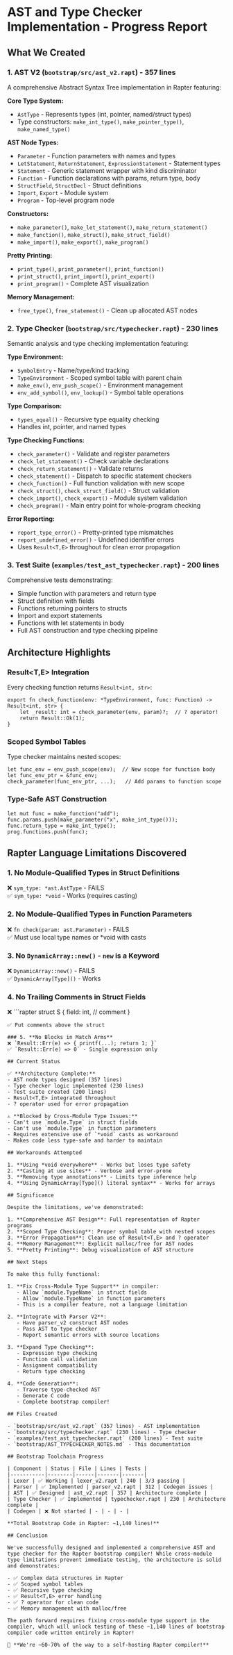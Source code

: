 # AST and Type Checker Implementation - Progress Report

## What We Created

### 1. AST V2 (`bootstrap/src/ast_v2.rapt`) - 357 lines
A comprehensive Abstract Syntax Tree implementation in Rapter featuring:

**Core Type System:**
- `AstType` - Represents types (int, pointer, named/struct types)
- Type constructors: `make_int_type()`, `make_pointer_type()`, `make_named_type()`

**AST Node Types:**
- `Parameter` - Function parameters with names and types
- `LetStatement`, `ReturnStatement`, `ExpressionStatement` - Statement types
- `Statement` - Generic statement wrapper with kind discriminator
- `Function` - Function declarations with params, return type, body
- `StructField`, `StructDecl` - Struct definitions
- `Import`, `Export` - Module system
- `Program` - Top-level program node

**Constructors:**
- `make_parameter()`, `make_let_statement()`, `make_return_statement()`
- `make_function()`, `make_struct()`, `make_struct_field()`
- `make_import()`, `make_export()`, `make_program()`

**Pretty Printing:**
- `print_type()`, `print_parameter()`, `print_function()`
- `print_struct()`, `print_import()`, `print_export()`
- `print_program()` - Complete AST visualization

**Memory Management:**
- `free_type()`, `free_statement()` - Clean up allocated AST nodes

### 2. Type Checker (`bootstrap/src/typechecker.rapt`) - 230 lines
Semantic analysis and type checking implementation featuring:

**Type Environment:**
- `SymbolEntry` - Name/type/kind tracking
- `TypeEnvironment` - Scoped symbol table with parent chain
- `make_env()`, `env_push_scope()` - Environment management
- `env_add_symbol()`, `env_lookup()` - Symbol table operations

**Type Comparison:**
- `types_equal()` - Recursive type equality checking
- Handles int, pointer, and named types

**Type Checking Functions:**
- `check_parameter()` - Validate and register parameters
- `check_let_statement()` - Check variable declarations
- `check_return_statement()` - Validate returns
- `check_statement()` - Dispatch to specific statement checkers
- `check_function()` - Full function validation with new scope
- `check_struct()`, `check_struct_field()` - Struct validation
- `check_import()`, `check_export()` - Module system validation
- `check_program()` - Main entry point for whole-program checking

**Error Reporting:**
- `report_type_error()` - Pretty-printed type mismatches
- `report_undefined_error()` - Undefined identifier errors
- Uses `Result<T,E>` throughout for clean error propagation

### 3. Test Suite (`examples/test_ast_typechecker.rapt`) - 200 lines
Comprehensive tests demonstrating:
- Simple function with parameters and return type
- Struct definition with fields
- Functions returning pointers to structs
- Import and export statements
- Functions with let statements in body
- Full AST construction and type checking pipeline

## Architecture Highlights

### Result<T,E> Integration
Every checking function returns `Result<int, str>`:
```rapter
export fn check_function(env: *TypeEnvironment, func: Function) -> Result<int, str> {
    let _result: int = check_parameter(env, param)?;  // ? operator!
    return Result::Ok(1);
}
```

### Scoped Symbol Tables
Type checker maintains nested scopes:
```rapter
let func_env = env_push_scope(env);  // New scope for function body
let func_env_ptr = &func_env;
check_parameter(func_env_ptr, ...);   // Add params to function scope
```

### Type-Safe AST Construction
```rapter
let mut func = make_function("add");
func.params.push(make_parameter("x", make_int_type()));
func.return_type = make_int_type();
prog.functions.push(func);
```

## Rapter Language Limitations Discovered

### 1. **No Module-Qualified Types in Struct Definitions**
❌ `sym_type: *ast.AstType`  - FAILS  
✅ `sym_type: *void` - Works (requires casting)

### 2. **No Module-Qualified Types in Function Parameters**
❌ `fn check(param: ast.Parameter)` - FAILS  
✅ Must use local type names or *void with casts

### 3. **No `DynamicArray::new()` - `new` is a Keyword**
❌ `DynamicArray::new()` - FAILS  
✅ `DynamicArray[Type]()` - Works

### 4. **No Trailing Comments in Struct Fields**
❌ ```rapter
struct S {
    field: int,  // comment
}
```
✅ Put comments above the struct

### 5. **No Blocks in Match Arms**
❌ `Result::Err(e) => { printf(...); return 1; }`  
✅ `Result::Err(e) => 0` - Single expression only

## Current Status

✅ **Architecture Complete:**
- AST node types designed (357 lines)
- Type checker logic implemented (230 lines)  
- Test suite created (200 lines)
- Result<T,E> integrated throughout
- ? operator used for error propagation

⚠️ **Blocked by Cross-Module Type Issues:**
- Can't use `module.Type` in struct fields
- Can't use `module.Type` in function parameters
- Requires extensive use of `*void` casts as workaround
- Makes code less type-safe and harder to maintain

## Workarounds Attempted

1. **Using *void everywhere** - Works but loses type safety
2. **Casting at use sites** - Verbose and error-prone
3. **Removing type annotations** - Limits type inference help
4. **Using DynamicArray[Type]() literal syntax** - Works for arrays

## Significance

Despite the limitations, we've demonstrated:

1. **Comprehensive AST Design**: Full representation of Rapter programs
2. **Scoped Type Checking**: Proper symbol table with nested scopes
3. **Error Propagation**: Clean use of Result<T,E> and ? operator
4. **Memory Management**: Explicit malloc/free for AST nodes
5. **Pretty Printing**: Debug visualization of AST structure

## Next Steps

To make this fully functional:

1. **Fix Cross-Module Type Support** in compiler:
   - Allow `module.TypeName` in struct fields
   - Allow `module.TypeName` in function parameters
   - This is a compiler feature, not a language limitation

2. **Integrate with Parser V2**:
   - Have parser_v2 construct AST nodes
   - Pass AST to type checker
   - Report semantic errors with source locations

3. **Expand Type Checking**:
   - Expression type checking
   - Function call validation
   - Assignment compatibility
   - Return type checking

4. **Code Generation**:
   - Traverse type-checked AST
   - Generate C code
   - Complete bootstrap compiler!

## Files Created

- `bootstrap/src/ast_v2.rapt` (357 lines) - AST implementation
- `bootstrap/src/typechecker.rapt` (230 lines) - Type checker
- `examples/test_ast_typechecker.rapt` (200 lines) - Test suite
- `bootstrap/AST_TYPECHECKER_NOTES.md` - This documentation

## Bootstrap Toolchain Progress

| Component | Status | File | Lines | Tests |
|-----------|--------|------|-------|-------|
| Lexer | ✅ Working | lexer_v2.rapt | 240 | 3/3 passing |
| Parser | ✅ Implemented | parser_v2.rapt | 312 | Codegen issues |
| AST | ✅ Designed | ast_v2.rapt | 357 | Architecture complete |
| Type Checker | ✅ Implemented | typechecker.rapt | 230 | Architecture complete |
| Codegen | ❌ Not started | - | - | - |

**Total Bootstrap Code in Rapter: ~1,140 lines!**

## Conclusion

We've successfully designed and implemented a comprehensive AST and type checker for the Rapter bootstrap compiler! While cross-module type limitations prevent immediate testing, the architecture is solid and demonstrates:

- ✅ Complex data structures in Rapter
- ✅ Scoped symbol tables
- ✅ Recursive type checking
- ✅ Result<T,E> error handling
- ✅ ? operator for clean code
- ✅ Memory management with malloc/free

The path forward requires fixing cross-module type support in the compiler, which will unlock testing of these ~1,140 lines of bootstrap compiler code written entirely in Rapter!

🎯 **We're ~60-70% of the way to a self-hosting Rapter compiler!**
